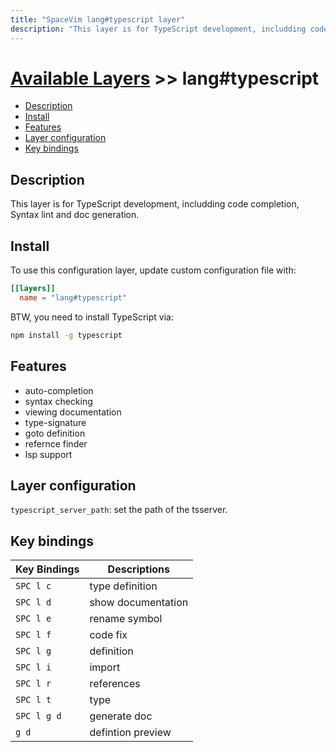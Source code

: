 ```yaml
---
title: "SpaceVim lang#typescript layer"
description: "This layer is for TypeScript development, includding code completion, Syntax lint, and doc generation."
---
```


# [Available Layers](../../) >> lang#typescript

<!-- vim-markdown-toc GFM -->

- [Description](#description)
- [Install](#install)
- [Features](#features)
- [Layer configuration](#layer-configuration)
- [Key bindings](#key-bindings)

<!-- vim-markdown-toc -->

## Description

This layer is for TypeScript development, includding code completion, Syntax lint and doc generation.

## Install

To use this configuration layer, update custom configuration file with:

```toml
[[layers]]
  name = "lang#typescript"
```

BTW, you need to install TypeScript via:

```sh
npm install -g typescript
```

## Features

- auto-completion
- syntax checking
- viewing documentation
- type-signature
- goto definition
- refernce finder
- lsp support

## Layer configuration

`typescript_server_path`: set the path of the tsserver.

## Key bindings

| Key Bindings | Descriptions       |
| ------------ | ------------------ |
| `SPC l c`    | type definition    |
| `SPC l d`    | show documentation |
| `SPC l e`    | rename symbol      |
| `SPC l f`    | code fix           |
| `SPC l g`    | definition         |
| `SPC l i`    | import             |
| `SPC l r`    | references         |
| `SPC l t`    | type               |
| `SPC l g d`  | generate doc       |
| `g d`        | defintion preview  |
